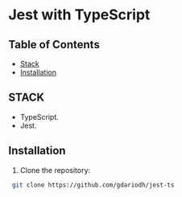 # Jest with TypeScript

## Table of Contents

- [Stack](#stack)
- [Installation](#Installation)

## STACK

- TypeScript.
- Jest.

## Installation

1. Clone the repository:

```bash
 git clone https://github.com/gdariodh/jest-ts
```
